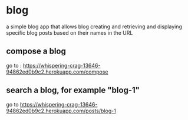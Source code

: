 # blog
a simple blog app that allows blog creating and retrieving and displaying specific blog posts based on their names in the URL
## compose a blog
go to : https://whispering-crag-13646-94862ed0b9c2.herokuapp.com/compose
## search a blog, for example "blog-1"
go to https://whispering-crag-13646-94862ed0b9c2.herokuapp.com/posts/blog-1
